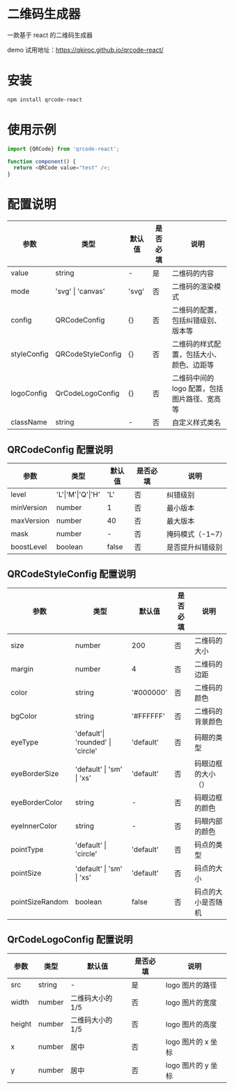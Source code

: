# 二维码生成器

一款基于 react 的二维码生成器

demo 试用地址：https://qkiroc.github.io/qrcode-react/

# 安装

```bash
npm install qrcode-react
```

# 使用示例

```js
import {QRCode} from 'qrcode-react';

function component() {
  return <QRCode value="test" />;
}
```

# 配置说明

| 参数        | 类型              | 默认值 | 是否必填 | 说明                                         |
| ----------- | ----------------- | ------ | -------- | -------------------------------------------- |
| value       | string            | -      | 是       | 二维码的内容                                 |
| mode        | 'svg' \| 'canvas' | 'svg'  | 否       | 二维码的渲染模式                             |
| config      | QRCodeConfig      | {}     | 否       | 二维码的配置，包括纠错级别、版本等           |
| styleConfig | QRCodeStyleConfig | {}     | 否       | 二维码的样式配置，包括大小、颜色、边距等     |
| logoConfig  | QrCodeLogoConfig  | {}     | 否       | 二维码中间的 logo 配置，包括图片路径、宽高等 |
| className   | string            | -      | 否       | 自定义样式类名                               |

## QRCodeConfig 配置说明

| 参数       | 类型               | 默认值 | 是否必填 | 说明             |
| ---------- | ------------------ | ------ | -------- | ---------------- |
| level      | 'L'\|'M'\|'Q'\|'H' | 'L'    | 否       | 纠错级别         |
| minVersion | number             | 1      | 否       | 最小版本         |
| maxVersion | number             | 40     | 否       | 最大版本         |
| mask       | number             | -      | 否       | 掩码模式（-1~7） |
| boostLevel | boolean            | false  | 否       | 是否提升纠错级别 |

## QRCodeStyleConfig 配置说明

| 参数            | 类型                              | 默认值    | 是否必填 | 说明               |
| --------------- | --------------------------------- | --------- | -------- | ------------------ |
| size            | number                            | 200       | 否       | 二维码的大小       |
| margin          | number                            | 4         | 否       | 二维码的边距       |
| color           | string                            | '#000000' | 否       | 二维码的颜色       |
| bgColor         | string                            | '#FFFFFF' | 否       | 二维码的背景颜色   |
| eyeType         | 'default'\| 'rounded' \| 'circle' | 'default' | 否       | 码眼的类型         |
| eyeBorderSize   | 'default' \| 'sm' \| 'xs'         | 'default' | 否       | 码眼边框的大小（） |
| eyeBorderColor  | string                            | -         | 否       | 码眼边框的颜色     |
| eyeInnerColor   | string                            | -         | 否       | 码眼内部的颜色     |
| pointType       | 'default' \| 'circle'             | 'default' | 否       | 码点的类型         |
| pointSize       | 'default' \| 'sm' \| 'xs'         | 'default' | 否       | 码点的大小         |
| pointSizeRandom | boolean                           | false     | 否       | 码点的大小是否随机 |

## QrCodeLogoConfig 配置说明

| 参数   | 类型   | 默认值           | 是否必填 | 说明               |
| ------ | ------ | ---------------- | -------- | ------------------ |
| src    | string | -                | 是       | logo 图片的路径    |
| width  | number | 二维码大小的 1/5 | 否       | logo 图片的宽度    |
| height | number | 二维码大小的 1/5 | 否       | logo 图片的高度    |
| x      | number | 居中             | 否       | logo 图片的 x 坐标 |
| y      | number | 居中             | 否       | logo 图片的 y 坐标 |
